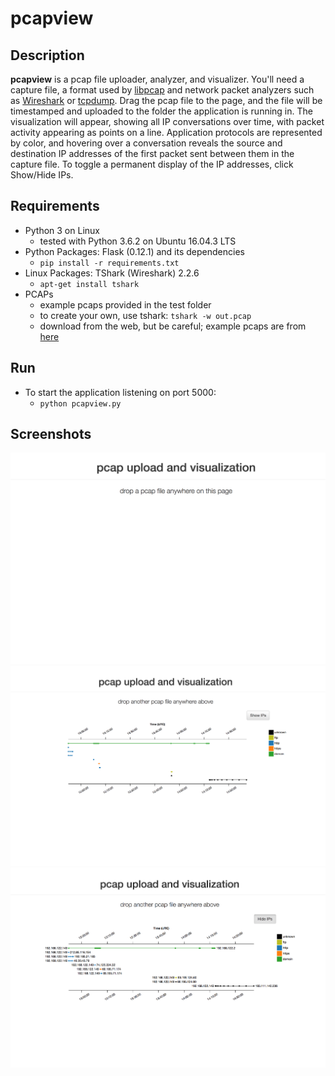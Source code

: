 # pcapview

## Description

**pcapview** is a pcap file uploader, analyzer, and visualizer. You'll need a capture file, a format used by [libpcap](http://www.tcpdump.org/) and network packet analyzers such as [Wireshark](https://www.wireshark.org/) or [tcpdump](http://www.tcpdump.org/). Drag the pcap file to the page, and the file will be timestamped and uploaded to the folder the application is running in. The visualization will appear, showing all IP conversations over time, with packet activity appearing as points on a line. Application protocols are represented by color, and hovering over a conversation reveals the source and destination IP addresses of the first packet sent between them in the capture file. To toggle a permanent display of the IP addresses, click Show/Hide IPs.

## Requirements

* Python 3 on Linux
  * tested with Python 3.6.2 on Ubuntu 16.04.3 LTS
* Python Packages: Flask (0.12.1) and its dependencies
  * `pip install -r requirements.txt`
* Linux Packages: TShark (Wireshark) 2.2.6
  * `apt-get install tshark`
* PCAPs
  * example pcaps provided in the test folder
  * to create your own, use tshark: `tshark -w out.pcap`
  * download from the web, but be careful; example pcaps are from [here](http://www.malware-traffic-analysis.net/)

## Run

* To start the application listening on port 5000:
  * `python pcapview.py`

## Screenshots

![screenshot](doc/pcapview1.png?raw=true 'Screenshot 1')
![screenshot](doc/pcapview2.png?raw=true 'Screenshot 2')
![screenshot](doc/pcapview3.png?raw=true 'Screenshot 3')
